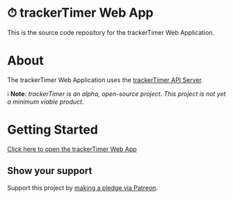 # ⏱ trackerTimer Web App  

This is the source code repository for the trackerTimer Web Application.  

# About  

The trackerTimer Web Application uses the [trackerTimer API Server](https://github.com/nothingworksright/trackertimer_api).  

ℹ **Note**: *trackerTimer is an alpha, open-source project. This project is not yet a minimum viable product.*  

# Getting Started  

[Click here to open the trackerTimer Web App](https://trackertimerwebapp.herokuapp.com/)  

## Show your support  

Support this project by [making a pledge via Patreon](https://www.patreon.com/jmg1138).  
